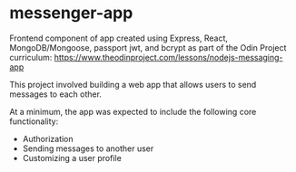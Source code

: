 # messenger-app

Frontend component of app created using Express, React, MongoDB/Mongoose, passport jwt, and bcrypt as part of the Odin Project curriculum: https://www.theodinproject.com/lessons/nodejs-messaging-app

This project involved building a web app that allows users to send messages to each other.

At a minimum, the app was expected to include the following core functionality:

- Authorization
- Sending messages to another user
- Customizing a user profile
